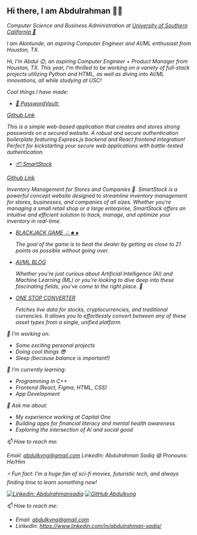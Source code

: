 
## Hi there, I am Abdulrahman 👋🏽 




<p><em>Computer Science and Business Administration at <a href="https://www.usc.edu/">University of Southern California 🌴 </a>

I am Akintunde, an aspiring Computer Engineer and AI/ML enthusiast from Houston, TX.

Hi, I’m Abdul 😊, an aspiring Computer Engineer + Product Manager from Houston, TX. This year, I'm thrilled to be working on a variety of full-stack projects utilizing Python and HTML, as well as diving into AI/ML innovations, all while studying at USC!

Cool things I have made: 

- <a href="https://passwordsvault.netlify.app/"> 🔐 PasswordVault:  </a>

<a href="https://github.com/Abdulkvng/PasswordVault"> Github Link </a> 

This is a simple web-based application that creates and stores strong passwords on a secured website. A robust and secure authentication boilerplate featuring Express.js backend and React frontend integration! Perfect for kickstarting your secure web applications with battle-tested authentication.

  
- <a href="https://admirable-taffy-2c8fd6.netlify.app/"> 📦 SmartStock </a>

<a href="https://github.com/Abdulkvng/SmartStock"> Github Link </a> 



 Inventory Management for Stores and Companies 🏪. SmartStock is a powerful concept website designed to streamline inventory management for stores, businesses, and companies of all sizes. Whether you're managing a    small retail shop or a large enterprise, SmartStock offers an intuitive and efficient solution to track, manage, and optimize your inventory in real-time. 

- <a href="https://mellifluous-pithivier-23460c.netlify.app/">BLACKJACK GAME ♤ ♣️ ♠️ </a>

  The goal of the game is to beat the dealer by getting as close to 21 points as possible without going over.

- <a href="https://uscwebdev.github.io/itp104-submissions-Abdulkvng/finalprojectitp/final.html">AI/ML BLOG</a>

  Whether you're just curious about Artificial Intelligence (AI) and Machine Learning (ML) or you're looking to dive deep into these fascinating fields, you've come to the right place. 🌟

- <a href="https://github.com/Abdulkvng/OneStop-Converter">ONE STOP CONVERTER </a>

  Fetches live data for stocks, cryptocurrencies, and traditional currencies. It allows you to effortlessly convert between any of these asset types from a single, unified platform. 





🔭 I'm working on:

- Some exciting personal projects
- Doing cool things 😎
- Sleep (because balance is important!)
  
🌱 I'm currently learning:

- Programming in C++
- Frontend (React, Figma, HTML, CSS)
- App Development

💬 Ask me about:

- My experience working at Capital One
- Building apps for financial literacy and mental health awareness
- Exploring the intersection of AI and social good
  
📫 How to reach me:

Email: abdulkvng@gmail.com
LinkedIn: Abdulrahman Sadiq
😄 Pronouns: He/Him

⚡ Fun fact: I’m a huge fan of sci-fi movies, futuristic tech, and always finding time to learn something new!


[![Linkedin: Abdulrahmansadiq](https://img.shields.io/badge/-abdulrahmansadiq-blue?style=flat-square&logo=Linkedin&logoColor=white&link=https://www.linkedin.com/in/abdulrahman-sadiq/)](https://www.linkedin.com/in/abdulrahman-sadiq/)
[![GitHub Abdulkvng](https://img.shields.io/github/followers/Abdulkvng?label=follow&style=social)](https://github.com/Abdulkvng)




📫 How to reach me:
- Email: abdulkvng@gmail.com
- LinkedIn: https://www.linkedin.com/in/abdulrahman-sadiq/



